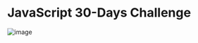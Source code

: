 # JavaScript 30-Days Challenge

![image](https://github.com/user-attachments/assets/cd24b10f-37e4-4e3d-9156-bc0e32ff79cb)
